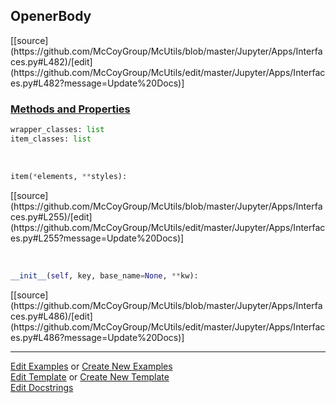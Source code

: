 ## <a id="McUtils.Jupyter.Apps.Interfaces.OpenerBody">OpenerBody</a> 
<div class="docs-source-link" markdown="1">
[[source](https://github.com/McCoyGroup/McUtils/blob/master/Jupyter/Apps/Interfaces.py#L482)/[edit](https://github.com/McCoyGroup/McUtils/edit/master/Jupyter/Apps/Interfaces.py#L482?message=Update%20Docs)]
</div>



<div class="collapsible-section">
 <div class="collapsible-section collapsible-section-header" markdown="1">
 
### <a class="collapse-link" data-toggle="collapse" href="#methods">Methods and Properties</a> <a class="float-right" data-toggle="collapse" href="#methods"><i class="fa fa-chevron-down"></i></a>

 </div>
 <div class="collapsible-section collapsible-section-body collapse" id="methods" markdown="1">

```python
wrapper_classes: list
item_classes: list
```
<a id="McUtils.Jupyter.JHTML.JHTML.JHTML.Div" class="docs-object-method">&nbsp;</a> 
```python
item(*elements, **styles): 
```
<div class="docs-source-link" markdown="1">
[[source](https://github.com/McCoyGroup/McUtils/blob/master/Jupyter/Apps/Interfaces.py#L255)/[edit](https://github.com/McCoyGroup/McUtils/edit/master/Jupyter/Apps/Interfaces.py#L255?message=Update%20Docs)]
</div>

<a id="McUtils.Jupyter.Apps.Interfaces.OpenerBody.__init__" class="docs-object-method">&nbsp;</a> 
```python
__init__(self, key, base_name=None, **kw): 
```
<div class="docs-source-link" markdown="1">
[[source](https://github.com/McCoyGroup/McUtils/blob/master/Jupyter/Apps/Interfaces.py#L486)/[edit](https://github.com/McCoyGroup/McUtils/edit/master/Jupyter/Apps/Interfaces.py#L486?message=Update%20Docs)]
</div>

 </div>
</div>




___

[Edit Examples](https://github.com/McCoyGroup/McUtils/edit/gh-pages/ci/examples/McUtils/Jupyter/Apps/Interfaces/OpenerBody.md) or 
[Create New Examples](https://github.com/McCoyGroup/McUtils/new/gh-pages/?filename=ci/examples/McUtils/Jupyter/Apps/Interfaces/OpenerBody.md) <br/>
[Edit Template](https://github.com/McCoyGroup/McUtils/edit/gh-pages/ci/docs/McUtils/Jupyter/Apps/Interfaces/OpenerBody.md) or 
[Create New Template](https://github.com/McCoyGroup/McUtils/new/gh-pages/?filename=ci/docs/templates/McUtils/Jupyter/Apps/Interfaces/OpenerBody.md) <br/>
[Edit Docstrings](https://github.com/McCoyGroup/McUtils/edit/master/Jupyter/Apps/Interfaces.py#L482?message=Update%20Docs)